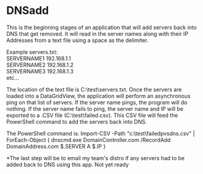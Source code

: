 # DNSadd

This is the beginning stages of an application that will add servers back into DNS that get removed. It will read in the server names along with their IP Addresses from a text file using a space as the delimiter.

Example servers.txt:  
SERVERNAME1 192.168.1.1  
SERVERNAME2 192.168.1.2  
SERVERNAME3 192.168.1.3  
etc...  

The location of the text file is C:\test\servers.txt. Once the servers are loaded into a DataGridView, the application will perform an asynchronous ping on that list of servers. If the server name pings, the program will do nothing. If the server name fails to ping, the server name and IP will be exported to a .CSV file (C:\test\failed.csv). This CSV file will feed the PowerShell command to add the servers back into DNS.

The PowerShell command is: Import-CSV -Path "c:\test\failedpvsdns.csv" | ForEach-Object { dnscmd.exe DomainController.com /RecordAdd DomainAddress.com $.SERVER A $.IP }

*The last step will be to email my team's distro if any servers had to be added back to DNS using this app. Not yet ready
